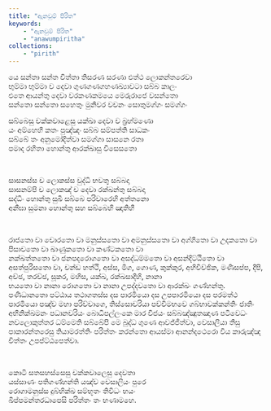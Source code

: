 ```yaml
---
title: "ඇනවුම් පිරිත"
keywords: 
    - "ඇනවුම් පිරිත"
    - "anawumpiritha"
collections:
    - "pirith"
---
```

<p>
  යෙ සන්තා සන්ත චිත්තා තිසරණ සරණා එත්ථ ලොකන්තරෙවා<br />
  භුම්මා භුම්මා ච දෙවා ගුණගණගහණඛ්&zwj;යාවටා සබ්බ කාලං<br />
  එතෙ ආයන්තු දෙවා වරකණකමයෙ මෙරුරාජෙ වසන්තො<br />
  සන්තො සන්තො සහෙතුං මුනිවර වචනං සොතුමග්ගං සමග්ගං
</p>
<p>
  සබ්බෙසු චක්කවාළෙසු යක්ඛා දෙවා ච බ්&zwj;රහ්මණො<br />
  යං අම්හෙහි කතං පුඤ්ඤං සබ්බ සම්පත්ති සාධකං<br />
  සබ්බේ තං අනුමෝදිත්වා සමග්ගා සාසනෙ රතා<br />
  පමාද රහිතා හොන්තු ආරක්ඛාසු විසෙසතො
</p>
<br />
<p>
  සාසනස්ස ච ලොකස්ස වුද්ධි භවතු සබ්බදා<br />
  සාසනම්පි ච ලොකඤ් ච දෙවා රක්ඛන්තු සබ්බදා<br />
  සද්ධිං හොන්තු සුඛී සබ්බෙ පරිවාරෙහි අත්තනො<br />
  අනීඝා සුමනා හොන්තු සහ සබ්බෙහි ඤාතිහී
</p>
<br />
<p>
  රාජතො වා චොරතො වා මනුස්සතො වා අමනුස්සතො වා අග්ගිතො වා උදකතො වා පිසාචතො වා ඛාණුකතො වා කණ්ටකතො වා<br />
  නක්ඛත්තතො වා ජනපදරොගතො වා අසද්ධම්මතො වා අසන්දිට්ඨිතො වා<br />
  අසත්පුරිසතො වා, චන්ඩ හත්ථි, අස්ස, මිග, ගොණ, කුක්කුර, අහිවිව්ඡික, මණිසප්ප, දීපි, අච්ඡ, තරච්ඡ, සූකර, මහිස, යක්ඛ, රක්ඛසාදීහි, නානා<br />
  භයතො වා නානා රොගතො වා නානා උපද්දවතො වා ආරක්ඛං ගණ්හන්තු.<br />
  පණිධානතො පට්ඨාය තථාගතස්ස දස පාරමියො දස උපපාරමියො දස පරමත්ථ පාරමියො පඤ්ච මහා පරිච්චාගෙ, තිස්සොචරියා පච්චිමභවෙ ගබ්භාවක්කන්තිං ජාතිං අභිනික්ඛමනං පධානචරියං බොධිපල්ලංකෙ මාර විජයං සබ්බඤ්ඤුතඤාණ පටිවෙධං නවලොකුත්තර ධම්මෙති සබ්බේපි මෙ බුද්ධ ගුණෙ
  ආවජ්ජිත්වා, වෙසාලියා තීසු පාකාරන්තරෙසු තියාමරත්තිං පරිත්තං කරන්තො ආයස්මා ආනන්දථෙරො විය කාරුඤ්ඤ චිත්තං උපප්ට්ඨපෙත්වා.
</p>
<br />
<p>
  කොටි සතසහස්සෙසු චක්කවාලෙසු දෙවතා<br />
  යස්සාණං පතිගණ්හන්ති යඤ්ච වෙසාලියං පුරෙ<br />
  රොගාමනුස්ස දුබ්භික්ඛ සම්භූතං තිවිධං භයං<br />
  ඛිප්පමන්තරධාපෙසි පරිත්තං තං භණාමහෙ.
</p>
